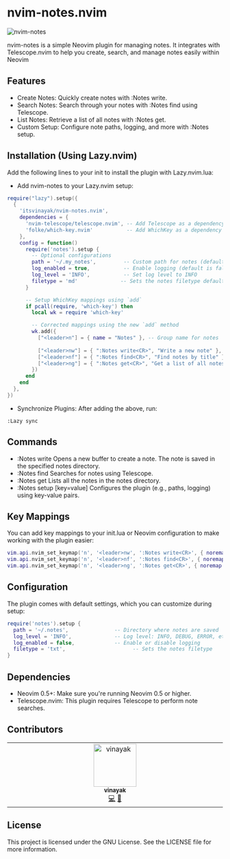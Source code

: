 # nvim-notes.nvim

![nvim-notes](images/nvim-notes.nvim.png)

nvim-notes is a simple Neovim plugin for managing notes. It integrates with Telescope.nvim to help you create, search, and manage notes easily within Neovim

## Features

- Create Notes: Quickly create notes with :Notes write.
- Search Notes: Search through your notes with :Notes find using Telescope.
- List Notes: Retrieve a list of all notes with :Notes get.
- Custom Setup: Configure note paths, logging, and more with :Notes setup.


## Installation (Using Lazy.nvim)

Add the following lines to your init to install the plugin with Lazy.nvim.lua:


- Add nvim-notes to your Lazy.nvim setup:

```lua
require("lazy").setup({
  {
    'itsvinayak/nvim-notes.nvim',
    dependencies = {
      'nvim-telescope/telescope.nvim', -- Add Telescope as a dependency
      'folke/which-key.nvim'           -- Add WhichKey as a dependency (optional)
    },
    config = function()
      require('notes').setup {
        -- Optional configurations
        path = '~/.my_notes',         -- Custom path for notes (default is '~/.notes')
        log_enabled = true,           -- Enable logging (default is false)
        log_level = 'INFO',           -- Set log level to INFO 
        filetype = 'md'              -- Sets the notes filetype default is 'md'
      }

      -- Setup WhichKey mappings using `add`
      if pcall(require, 'which-key') then
        local wk = require 'which-key'

        -- Corrected mappings using the new `add` method
        wk.add({
          ["<leader>n"] = { name = "Notes" }, -- Group name for notes
          
          ["<leader>nw"] = { ":Notes write<CR>", "Write a new note" },
          ["<leader>nf"] = { ":Notes find<CR>", "Find notes by title" },
          ["<leader>ng"] = { ":Notes get<CR>", "Get a list of all notes" },
        })
      end
    end
  },
})
```
- Synchronize Plugins: After adding the above, run:

```
:Lazy sync
```
## Commands
- :Notes write
  Opens a new buffer to create a note. The note is saved in the specified notes directory.
- :Notes find
  Searches for notes using Telescope.
- :Notes get
  Lists all the notes in the notes directory.
- :Notes setup [key=value]
  Configures the plugin (e.g., paths, logging) using key-value pairs.


## Key Mappings

You can add key mappings to your init.lua or Neovim configuration to make working with the plugin easier:

```lua
vim.api.nvim_set_keymap('n', '<leader>nw', ':Notes write<CR>', { noremap = true, silent = true })
vim.api.nvim_set_keymap('n', '<leader>nf', ':Notes find<CR>', { noremap = true, silent = true })
vim.api.nvim_set_keymap('n', '<leader>ng', ':Notes get<CR>', { noremap = true, silent = true })
```

## Configuration

The plugin comes with default settings, which you can customize during setup:

```lua
require('notes').setup {
  path = '~/.notes',               -- Directory where notes are saved
  log_level = 'INFO',              -- Log level: INFO, DEBUG, ERROR, etc.
  log_enabled = false,             -- Enable or disable logging
  filetype = 'txt',                      -- Sets the notes filetype
}
```

## Dependencies

- Neovim 0.5+: Make sure you're running Neovim 0.5 or higher.
- Telescope.nvim: This plugin requires Telescope to perform note searches.

## Contributors

<!-- ALL-CONTRIBUTORS-LIST:START - Do not remove or modify this section -->
<!-- prettier-ignore-start -->
<!-- markdownlint-disable -->
<table>
  <tbody>
    <tr>
      <td align="center" valign="top" width="14.28%"><a href="https://itsvinayak.github.io/"><img src="https://avatars.githubusercontent.com/u/33996594?v=4?s=100" width="100px;" alt="vinayak"/><br /><sub><b>vinayak</b></sub></a><br /><a href="#code-itsvinayak" title="Code">💻</a> <a href="#doc-itsvinayak" title="Documentation">📖</a></td>
    </tr>
  </tbody>
</table>

<!-- markdownlint-restore -->
<!-- prettier-ignore-end -->

<!-- ALL-CONTRIBUTORS-LIST:END -->

## License

This project is licensed under the GNU License. See the LICENSE file for more information.
